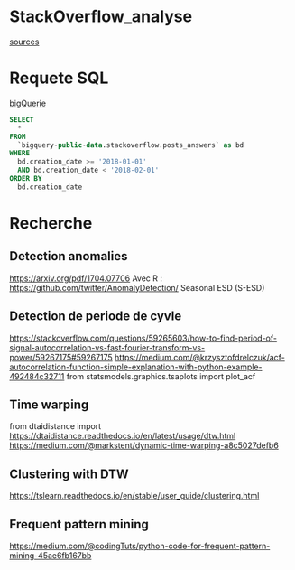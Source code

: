 # StackOverflow_analyse
[sources](https://www.kaggle.com/datasets/stackoverflow/stackoverflow)

# Requete SQL
[bigQuerie](https://console.cloud.google.com/bigquery?sq=873335312714:99a48ba060e245a0adebaac43df8aa41&project=test-bot-389206&ws=!1m9!1m3!8m2!1s873335312714!2s99a48ba060e245a0adebaac43df8aa41!1m4!1m3!1stest-bot-389206!2sbquxjob_73982a43_1926adbc33a!3sUS!1m20!1m4!4m3!1sbigquery-public-data!2sstackoverflow!3sposts_questions!1m4!4m3!1sbigquery-public-data!2sstackoverflow!3sposts_answers!1m4!4m3!1sbigquery-public-data!2sstackoverflow!3stags!1m4!4m3!1sbigquery-public-data!2sstackoverflow!3sposts_privilege_wiki)

```SQL
SELECT
  *
FROM
  `bigquery-public-data.stackoverflow.posts_answers` as bd
WHERE
  bd.creation_date >= '2018-01-01' 
  AND bd.creation_date < '2018-02-01'
ORDER BY
  bd.creation_date
```



# Recherche
## Detection anomalies
https://arxiv.org/pdf/1704.07706
Avec R : https://github.com/twitter/AnomalyDetection/
Seasonal ESD (S-ESD)

## Detection de periode de cyvle
https://stackoverflow.com/questions/59265603/how-to-find-period-of-signal-autocorrelation-vs-fast-fourier-transform-vs-power/59267175#59267175
https://medium.com/@krzysztofdrelczuk/acf-autocorrelation-function-simple-explanation-with-python-example-492484c32711
from statsmodels.graphics.tsaplots import plot_acf

## Time warping
from dtaidistance import 
https://dtaidistance.readthedocs.io/en/latest/usage/dtw.html
https://medium.com/@markstent/dynamic-time-warping-a8c5027defb6

## Clustering with DTW
https://tslearn.readthedocs.io/en/stable/user_guide/clustering.html

## Frequent pattern mining
https://medium.com/@codingTuts/python-code-for-frequent-pattern-mining-45ae6fb167bb